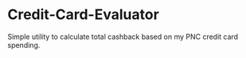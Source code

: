 # Credit-Card-Evaluator
Simple utility to calculate total cashback based on my PNC credit card spending.
